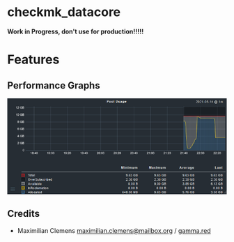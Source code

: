 # checkmk_datacore
**Work in Progress, don't use for production!!!!!**

# Features
## Performance Graphs
![Image of Pool Usage Graph](https://raw.githubusercontent.com/MaximilianClemens/checkmk_datacore/main/.github/images/graph-pool-usage.png)

## Credits
* Maximilian Clemens <maximilian.clemens@mailbox.org> / [gamma.red](https://gamma.red/)